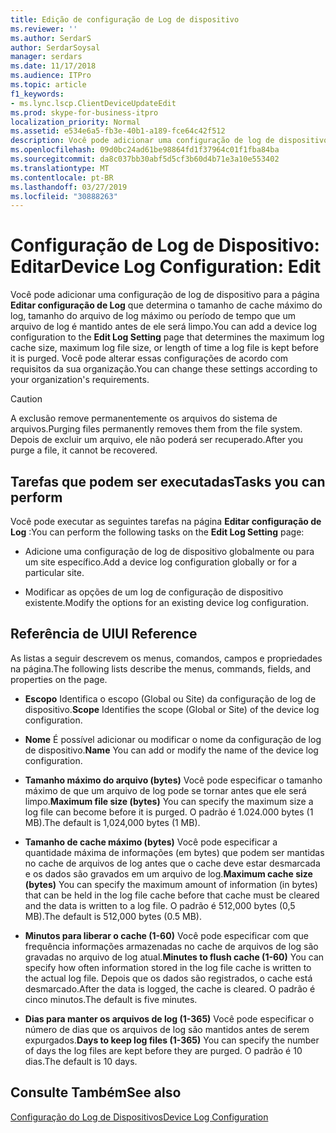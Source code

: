 ```yaml
---
title: Edição de configuração de Log de dispositivo
ms.reviewer: ''
ms.author: SerdarS
author: SerdarSoysal
manager: serdars
ms.date: 11/17/2018
ms.audience: ITPro
ms.topic: article
f1_keywords:
- ms.lync.lscp.ClientDeviceUpdateEdit
ms.prod: skype-for-business-itpro
localization_priority: Normal
ms.assetid: e534e6a5-fb3e-40b1-a189-fce64c42f512
description: Você pode adicionar uma configuração de log de dispositivo para a página Editar configuração de Log que determina o tamanho de cache máximo do log, tamanho do arquivo de log máximo ou período de tempo que um arquivo de log é mantido antes de ele será limpo. Você pode alterar essas configurações de acordo com requisitos da sua organização.
ms.openlocfilehash: 09d0bc24ad61be98864fd1f37964c01f1fba84ba
ms.sourcegitcommit: da8c037bb30abf5d5cf3b60d4b71e3a10e553402
ms.translationtype: MT
ms.contentlocale: pt-BR
ms.lasthandoff: 03/27/2019
ms.locfileid: "30888263"
---
```

# <a name="device-log-configuration-edit"></a><span data-ttu-id="8b2e8-104">Configuração de Log de Dispositivo: Editar</span><span class="sxs-lookup"><span data-stu-id="8b2e8-104">Device Log Configuration: Edit</span></span>
 
<span data-ttu-id="8b2e8-105">Você pode adicionar uma configuração de log de dispositivo para a página **Editar configuração de Log** que determina o tamanho de cache máximo do log, tamanho do arquivo de log máximo ou período de tempo que um arquivo de log é mantido antes de ele será limpo.</span><span class="sxs-lookup"><span data-stu-id="8b2e8-105">You can add a device log configuration to the **Edit Log Setting** page that determines the maximum log cache size, maximum log file size, or length of time a log file is kept before it is purged.</span></span> <span data-ttu-id="8b2e8-106">Você pode alterar essas configurações de acordo com requisitos da sua organização.</span><span class="sxs-lookup"><span data-stu-id="8b2e8-106">You can change these settings according to your organization's requirements.</span></span>
  
> [!CAUTION]
> <span data-ttu-id="8b2e8-107">A exclusão remove permanentemente os arquivos do sistema de arquivos.</span><span class="sxs-lookup"><span data-stu-id="8b2e8-107">Purging files permanently removes them from the file system.</span></span> <span data-ttu-id="8b2e8-108">Depois de excluir um arquivo, ele não poderá ser recuperado.</span><span class="sxs-lookup"><span data-stu-id="8b2e8-108">After you purge a file, it cannot be recovered.</span></span> 
  
## <a name="tasks-you-can-perform"></a><span data-ttu-id="8b2e8-109">Tarefas que podem ser executadas</span><span class="sxs-lookup"><span data-stu-id="8b2e8-109">Tasks you can perform</span></span>

<span data-ttu-id="8b2e8-110">Você pode executar as seguintes tarefas na página **Editar configuração de Log** :</span><span class="sxs-lookup"><span data-stu-id="8b2e8-110">You can perform the following tasks on the **Edit Log Setting** page:</span></span>
  
- <span data-ttu-id="8b2e8-111">Adicione uma configuração de log de dispositivo globalmente ou para um site específico.</span><span class="sxs-lookup"><span data-stu-id="8b2e8-111">Add a device log configuration globally or for a particular site.</span></span>
    
- <span data-ttu-id="8b2e8-112">Modificar as opções de um log de configuração de dispositivo existente.</span><span class="sxs-lookup"><span data-stu-id="8b2e8-112">Modify the options for an existing device log configuration.</span></span>
    
## <a name="ui-reference"></a><span data-ttu-id="8b2e8-113">Referência de UI</span><span class="sxs-lookup"><span data-stu-id="8b2e8-113">UI Reference</span></span>

<span data-ttu-id="8b2e8-114">As listas a seguir descrevem os menus, comandos, campos e propriedades na página.</span><span class="sxs-lookup"><span data-stu-id="8b2e8-114">The following lists describe the menus, commands, fields, and properties on the page.</span></span>
  
- <span data-ttu-id="8b2e8-115">**Escopo** Identifica o escopo (Global ou Site) da configuração de log de dispositivo.</span><span class="sxs-lookup"><span data-stu-id="8b2e8-115">**Scope** Identifies the scope (Global or Site) of the device log configuration.</span></span>
    
- <span data-ttu-id="8b2e8-116">**Nome** É possível adicionar ou modificar o nome da configuração de log de dispositivo.</span><span class="sxs-lookup"><span data-stu-id="8b2e8-116">**Name** You can add or modify the name of the device log configuration.</span></span>
    
- <span data-ttu-id="8b2e8-117">**Tamanho máximo do arquivo (bytes)** Você pode especificar o tamanho máximo de que um arquivo de log pode se tornar antes que ele será limpo.</span><span class="sxs-lookup"><span data-stu-id="8b2e8-117">**Maximum file size (bytes)** You can specify the maximum size a log file can become before it is purged.</span></span> <span data-ttu-id="8b2e8-118">O padrão é 1.024.000 bytes (1 MB).</span><span class="sxs-lookup"><span data-stu-id="8b2e8-118">The default is 1,024,000 bytes (1 MB).</span></span>
    
- <span data-ttu-id="8b2e8-119">**Tamanho de cache máximo (bytes)** Você pode especificar a quantidade máxima de informações (em bytes) que podem ser mantidas no cache de arquivos de log antes que o cache deve estar desmarcada e os dados são gravados em um arquivo de log.</span><span class="sxs-lookup"><span data-stu-id="8b2e8-119">**Maximum cache size (bytes)** You can specify the maximum amount of information (in bytes) that can be held in the log file cache before that cache must be cleared and the data is written to a log file.</span></span> <span data-ttu-id="8b2e8-120">O padrão é 512,000 bytes (0,5 MB).</span><span class="sxs-lookup"><span data-stu-id="8b2e8-120">The default is 512,000 bytes (0.5 MB).</span></span>
    
- <span data-ttu-id="8b2e8-121">**Minutos para liberar o cache (1-60)** Você pode especificar com que frequência informações armazenadas no cache de arquivos de log são gravadas no arquivo de log atual.</span><span class="sxs-lookup"><span data-stu-id="8b2e8-121">**Minutes to flush cache (1-60)** You can specify how often information stored in the log file cache is written to the actual log file.</span></span> <span data-ttu-id="8b2e8-122">Depois que os dados são registrados, o cache está desmarcado.</span><span class="sxs-lookup"><span data-stu-id="8b2e8-122">After the data is logged, the cache is cleared.</span></span> <span data-ttu-id="8b2e8-123">O padrão é cinco minutos.</span><span class="sxs-lookup"><span data-stu-id="8b2e8-123">The default is five minutes.</span></span>
    
- <span data-ttu-id="8b2e8-124">**Dias para manter os arquivos de log (1-365)** Você pode especificar o número de dias que os arquivos de log são mantidos antes de serem expurgados.</span><span class="sxs-lookup"><span data-stu-id="8b2e8-124">**Days to keep log files (1-365)** You can specify the number of days the log files are kept before they are purged.</span></span> <span data-ttu-id="8b2e8-125">O padrão é 10 dias.</span><span class="sxs-lookup"><span data-stu-id="8b2e8-125">The default is 10 days.</span></span>
    
## <a name="see-also"></a><span data-ttu-id="8b2e8-126">Consulte Também</span><span class="sxs-lookup"><span data-stu-id="8b2e8-126">See also</span></span>

[<span data-ttu-id="8b2e8-127">Configuração do Log de Dispositivos</span><span class="sxs-lookup"><span data-stu-id="8b2e8-127">Device Log Configuration</span></span>](device-log-configuration.md)
